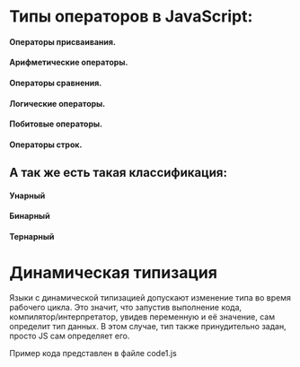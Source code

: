 # Типы операторов в JavaScript:

#### Операторы присваивания.
#### Арифметические операторы. 
#### Операторы сравнения.
#### Логические операторы. 
#### Побитовые операторы.
#### Операторы строк.


## А так же есть такая классификация:

#### Унарный
#### Бинарный
#### Тернарный

# Динамическая типизация

Языки с динамической типизацией допускают изменение типа во время рабочего цикла. Это значит, что запустив выполнение кода, компилятор/интерпретатор, увидев переменную и её значение, сам определит тип данных. В этом случае, тип также принудительно задан, просто JS сам определяет его.

Пример кода представлен в файле code1.js

